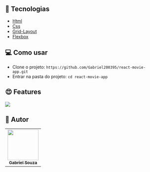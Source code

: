 ## :wrench: Tecnologias

- [Html](https://www.devmedia.com.br/o-que-e-o-html5/25820/)
- [Css](https://developer.mozilla.org/pt-BR/docs/Web/CSS/) 
- [Grid-Layout](https://developer.mozilla.org/en-US/docs/Web/CSS/CSS_Grid_Layout/)
- [Flexbox](https://developer.mozilla.org/pt-BR/docs/Web/CSS/CSS_Flexible_Box_Layout/Basic_Concepts_of_Flexbox/)


## 💻 Como usar

- Clone o projeto: `https://github.com/Gabriel200395/react-movie-app.git`
- Entrar na pasta do projeto: `cd react-movie-app`

## :heart_eyes: Features

<h4 align="left">
  <img src="./public/hosting-website.gif" /><br>
</h4>

## :pencil: Autor

<table>
  <tr>
    <td align="center"><a href="https://github.com/Gabriel200395"><img src="https://avatars2.githubusercontent.com/u/68435908?s=400&u=9cbee30d93471534b2bd12a6364edd45e618b923&v=4" width="100px;" alt=""/><br /><sub><b>Gabriel Souza</b></sub></a><br /></td>
  <tr>
</table>

